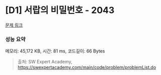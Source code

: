 # [D1] 서랍의 비밀번호 - 2043 

[문제 링크](https://swexpertacademy.com/main/code/problem/problemDetail.do?contestProbId=AV5QJ_8KAx8DFAUq) 

### 성능 요약

메모리: 45,172 KB, 시간: 81 ms, 코드길이: 66 Bytes



> 출처: SW Expert Academy, https://swexpertacademy.com/main/code/problem/problemList.do